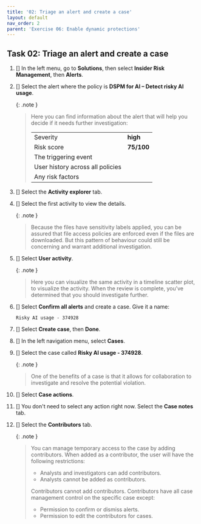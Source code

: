 ```yaml
---
title: '02: Triage an alert and create a case'
layout: default
nav_order: 2
parent: 'Exercise 06: Enable dynamic protections'
---
```


## Task 02: Triage an alert and create a case

1. [] In the left menu, go to **Solutions**, then select **Insider Risk Management**, then **Alerts**. 

1. [] Select the alert where the policy is **DSPM for AI – Detect risky AI usage**. 

    {: .note }
    > Here you can find information about the alert that will help you decide if it needs further investigation: 
    > 
    > |     |     |
    > |:----|:----|
    > | Severity | **high** |
    > | Risk score | **75/100** |
    > | The triggering event |  |
    > | User history across all policies |   |
    > | Any risk factors |  |
   
1. [] Select the **Activity explorer** tab. 

1. [] Select the first activity to view the details. 

    {: .note }
    > Because the files have sensitivity labels applied, you can be assured that file access policies are enforced even if the files are downloaded. But this pattern of behaviour could still be concerning and warrant additional investigation. 
   
1. [] Select **User activity**. 

    {: .note }
    > Here you can visualize the same activity in a timeline scatter plot, to visualize the activity. When the review is complete, you’ve determined that you should investigate further. 
   
1. [] Select **Confirm all alerts** and create a case. Give it a name: 

    ```
    Risky AI usage - 374928
    ```

1. [] Select **Create case**, then **Done**.  

1. [] In the left navigation menu, select **Cases**. 

1. [] Select the case called **Risky AI usage - 374928**. 

    {: .note }
    > One of the benefits of a case is that it allows for collaboration to investigate and resolve the potential violation. 
   
1. [] Select **Case actions**. 

1. [] You don't need to select any action right now. Select the **Case notes** tab. 

1. [] Select the **Contributors** tab. 

    {: .note }
    > You can manage temporary access to the case by adding contributors. When added as a contributor, the user will have the following restrictions: 
    > - Analysts and investigators can add contributors. 
    > - Analysts cannot be added as contributors.
    > 
    > Contributors cannot add contributors. Contributors have all case management control on the specific case except: 
    > - Permission to confirm or dismiss alerts. 
    > - Permission to edit the contributors for cases.